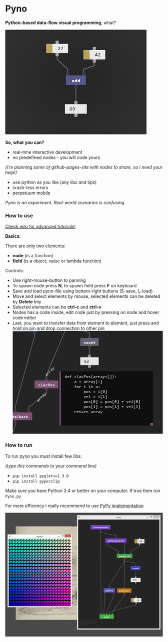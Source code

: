 # Pyno
**Python-based data-flow visual programming**, what?

![Pyno](screenshots/start.png)

**So, what you can?**
- real-time interactive development
- no predefined nodes - you will code yours 

*(i'm planning some of github-pages-site with nodes to share, so i need your help!)*
- use python as you like (any libs and tips)
- crash-less errors
- perpetuum mobile

*Pyno is an experiment. Real-world scenarios is confusing.*

### How to use

[Check wiki for advanced tutorials!](https://github.com/honix/Pyno/wiki)

**Basics:**

There are only two elements:
- **node** (is a function)
- **field** (is a object, value or lambda function)

Controls:
- Use right-mouse-button to panning
- To spawn node press **N**, to spawn field press **F** on keyboard
- Save and load pyno-file using bottom-right buttons (S-save, L-load)
- Move and select elements by mouse, selected elements can be deleted by **Delete** key
- Selected elements can be **ctrl-c** and **ctrl-v**
- Nodes has a code inside, edit code just by pressing on node and hover code editor
- Last, you want to transfer data from element to element, just press and hold on pin and drop connection to other pin
![Pyno](screenshots/edit.png)

### How to run
To run pyno you must install few libs:

*(type this commands to your command line)*

* ```pip install pyglet==1.3.0```
* ```pip install pyperclip```

Make sure you have Python 3.4 or better on your computer. If true then run ```Pyno.py```

For more efficency i really recommend to use [PyPy implementation](http://pypy.org/)

![Pyno](screenshots/mass_render.png)

